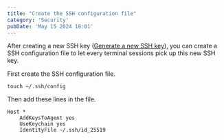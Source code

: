 ```yaml
---
title: "Create the SSH configuration file"
category: 'Security'
pubDate: 'May 15 2024 18:01'
---
```


After creating a new SSH key ([Generate a new SSH key](/notes/generate_a_new_ssh_key)), you can create a SSH configuration file to let every terminal sessions pick up this new SSH key.

First create the SSH configuration file.
```shell
touch ~/.ssh/config
```

Then add these lines in the file.

```shell
Host *
	AddKeysToAgent yes
	UseKeychain yes
	IdentityFile ~/.ssh/id_25519
```